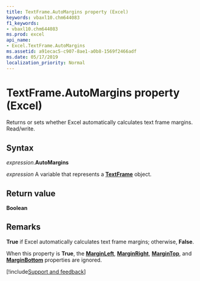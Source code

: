 ```yaml
---
title: TextFrame.AutoMargins property (Excel)
keywords: vbaxl10.chm644083
f1_keywords:
- vbaxl10.chm644083
ms.prod: excel
api_name:
- Excel.TextFrame.AutoMargins
ms.assetid: a91ecac5-c907-8ae1-a0b8-1569f2466adf
ms.date: 05/17/2019
localization_priority: Normal
---
```



# TextFrame.AutoMargins property (Excel)

Returns or sets whether Excel automatically calculates text frame margins. Read/write.


## Syntax

_expression_.**AutoMargins**

_expression_ A variable that represents a **[TextFrame](Excel.TextFrame.md)** object.


## Return value

**Boolean**


## Remarks

**True** if Excel automatically calculates text frame margins; otherwise, **False**. 

When this property is **True**, the **[MarginLeft](Excel.TextFrame.MarginLeft.md)**, **[MarginRight](Excel.TextFrame.MarginRight.md)**, **[MarginTop](Excel.TextFrame.MarginTop.md)**, and **[MarginBottom](Excel.TextFrame.MarginBottom.md)** properties are ignored.




[!include[Support and feedback](~/includes/feedback-boilerplate.md)]